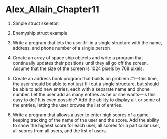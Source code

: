 # Alex_Allain_Chapter11

1. Simple struct skeleton

2. Enemyship struct example

1. Write a program that lets the user fill in a single structure with the name, address, and phone
number of a single person

2. Create an array of space ship objects and write a program that continually updates their
positions until they all go off the screen. Assume that the size of the screen is 1024 pixels by 768
pixels.

3. Create an address book program that builds on problem #1—this time, the user should be able
to not just fill out a single structure, but should be able to add new entries, each with a separate
name and phone number. Let the user add as many entries as he or she wants—is this easy to
do? It is even possible? Add the ability to display all, or some of the entries, letting the user
browse the list of entries.

4. Write a program that allows a user to enter high scores of a game, keeping tracking of the name
of the user and the score. Add the ability to show the highest score for each user, all scores for a
particular user, all scores from all users, and the list of users.
